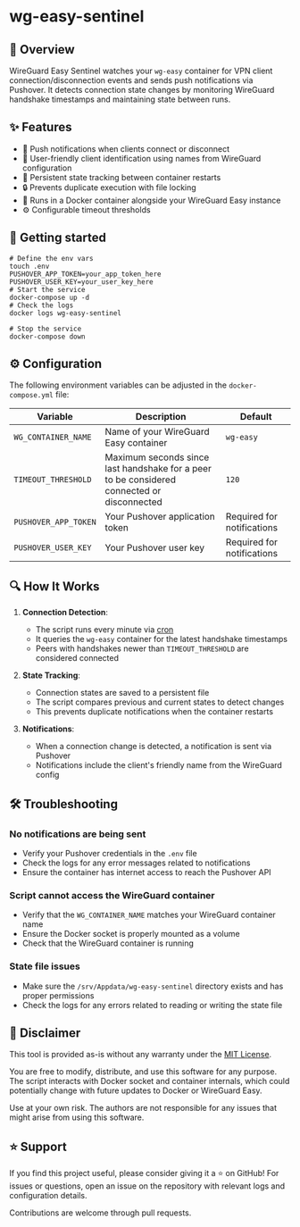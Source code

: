 # wg-easy-sentinel

## 📖 Overview
WireGuard Easy Sentinel watches your `wg-easy` container for VPN client connection/disconnection events and sends push notifications via Pushover. It detects connection state changes by monitoring WireGuard handshake timestamps and maintaining state between runs.

## ✨ Features

* 🔔 Push notifications when clients connect or disconnect
* 👤 User-friendly client identification using names from WireGuard configuration
* 🔄 Persistent state tracking between container restarts
* 🔒 Prevents duplicate execution with file locking
* 🐳 Runs in a Docker container alongside your WireGuard Easy instance
* ⚙️ Configurable timeout thresholds

## 🚀 Getting started

```shell
# Define the env vars
touch .env
PUSHOVER_APP_TOKEN=your_app_token_here
PUSHOVER_USER_KEY=your_user_key_here
# Start the service
docker-compose up -d
# Check the logs
docker logs wg-easy-sentinel

# Stop the service
docker-compose down
```

## ⚙️ Configuration

The following environment variables can be adjusted in the `docker-compose.yml` file:

| Variable | Description | Default |
|----------|-------------|---------|
| `WG_CONTAINER_NAME` | Name of your WireGuard Easy container | `wg-easy` |
| `TIMEOUT_THRESHOLD` | Maximum seconds since last handshake for a peer to be considered connected or disconnected | `120` |
| `PUSHOVER_APP_TOKEN` | Your Pushover application token | Required for notifications |
| `PUSHOVER_USER_KEY` | Your Pushover user key | Required for notifications |

## 🔍 How It Works

1. **Connection Detection**:
   - The script runs every minute via [cron](https://github.com/xegabriel/wg-easy-sentinel/blob/main/Dockerfile#L14)
   - It queries the `wg-easy` container for the latest handshake timestamps
   - Peers with handshakes newer than `TIMEOUT_THRESHOLD` are considered connected

2. **State Tracking**:
   - Connection states are saved to a persistent file
   - The script compares previous and current states to detect changes
   - This prevents duplicate notifications when the container restarts

3. **Notifications**:
   - When a connection change is detected, a notification is sent via Pushover
   - Notifications include the client's friendly name from the WireGuard config

## 🛠️ Troubleshooting

### No notifications are being sent

- Verify your Pushover credentials in the `.env` file
- Check the logs for any error messages related to notifications
- Ensure the container has internet access to reach the Pushover API

### Script cannot access the WireGuard container

- Verify that the `WG_CONTAINER_NAME` matches your WireGuard container name
- Ensure the Docker socket is properly mounted as a volume
- Check that the WireGuard container is running

### State file issues

- Make sure the `/srv/Appdata/wg-easy-sentinel` directory exists and has proper permissions
- Check the logs for any errors related to reading or writing the state file

## 📜 Disclaimer
This tool is provided as-is without any warranty under the [MIT License](https://github.com/xegabriel/wg-easy-sentinel/blob/main/LICENSE).

You are free to modify, distribute, and use this software for any purpose. The script interacts with Docker socket and container internals, which could potentially change with future updates to Docker or WireGuard Easy.

Use at your own risk. The authors are not responsible for any issues that might arise from using this software.

## ⭐ Support

If you find this project useful, please consider giving it a ⭐ on GitHub! For issues or questions, open an issue on the repository with relevant logs and configuration details.

Contributions are welcome through pull requests.